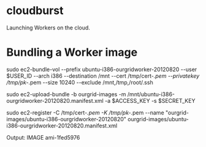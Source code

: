 cloudburst
==========

Launching Workers on the cloud.

Bundling a Worker image
=======================

sudo ec2-bundle-vol --prefix ubuntu-i386-ourgridworker-20120820 --user $USER_ID --arch i386 --destination /mnt --cert /tmp/cert-*.pem --privatekey /tmp/pk-*.pem --size 10240 --exclude /mnt,/tmp,/root/.ssh

sudo ec2-upload-bundle -b ourgrid-images -m /mnt/ubuntu-i386-ourgridworker-20120820.manifest.xml -a $ACCESS_KEY -s $SECRET_KEY

sudo ec2-register -C /tmp/cert-*.pem -K /tmp/pk-*.pem --name "ourgrid-images/ubuntu-i386-ourgridworker-20120820" ourgrid-images/ubuntu-i386-ourgridworker-20120820.manifest.xml

Output: IMAGE ami-1fed5976